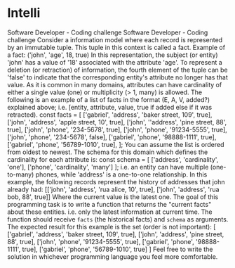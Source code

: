 # Intelli
 Software Developer - Coding challenge
Software Developer - Coding challenge
Consider a information model where each record is represented by an immutable tuple. This
tuple in this context is called a fact.
Example of a fact:
('john', 'age', 18, true)
In this representation, the subject (or entity) 'john' has a value of '18' associated with the
attribute 'age'.
To represent a deletion (or retraction) of information, the fourth element of the tuple can be
'false' to indicate that the corresponding entity's attribute no longer has that value.
As it is common in many domains, attributes can have cardinality of either a single value
(one) or multiplicity (> 1, many) is allowed.
The following is an example of a list of facts in the format (E, A, V, added?) explained
above; i.e. [entity, attribute, value, true if added else if it was retracted).
const facts = [
 ['gabriel', 'address', 'baker street, 109', true],
 ['john', 'address', 'apple street, 10', true],
 ['john', ''address', 'pine street, 88', true],
 ['john', 'phone', '234-5678', true],
 ['john', 'phone', '91234-5555', true],
 ['john', 'phone', '234-5678', false],
 ['gabriel', 'phone', '98888-1111', true],
 ['gabriel', 'phone', '56789-1010', true],
];
You can assume the list is ordered from oldest to newest.
The schema for this domain which defines the cardinality for each attribute is:
const schema = [
 ['address', 'cardinality', 'one'],
 ['phone', 'cardinality', 'many']
];
i.e. an entity can have multiple (one-to-many) phones, while 'address' is a one-to-one
relationship.
In this example, the following records represent the history of addresses that john already
had:
[['john', 'address', 'rua alice, 10', true],
 ['john', 'address', 'rua bob, 88', true]]
Where the current value is the latest one.
The goal of this programming task is to write a function that returns the "current facts"
about these entities. i.e. only the latest information at current time.
The function should receive `facts` (the historical facts) and `schema` as arguments.
The expected result for this example is the set (order is not important):
[
 ['gabriel', 'address', 'baker street, 109', true],
 ['john', 'address', 'pine street, 88', true],
 ['john', 'phone', '91234-5555', true],
 ['gabriel', 'phone', '98888-1111', true],
 ['gabriel', 'phone', '56789-1010', true]
]
Feel free to write the solution in whichever programming language you feel more comfortable.

